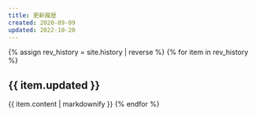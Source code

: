 ```yaml
---
title: 更新履歴
created: 2020-09-09
updated: 2022-10-20
---
```

{% assign rev_history = site.history | reverse %}
{% for item in rev_history %}
## <a name="{{ item.updated }}">{{ item.updated }}</a>
{{ item.content | markdownify }}
{% endfor %}
